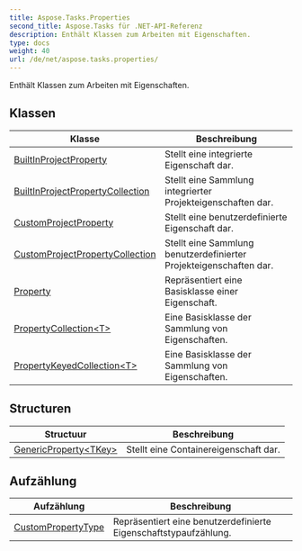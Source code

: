 ```yaml
---
title: Aspose.Tasks.Properties
second_title: Aspose.Tasks für .NET-API-Referenz
description: Enthält Klassen zum Arbeiten mit Eigenschaften.
type: docs
weight: 40
url: /de/net/aspose.tasks.properties/
---
```

Enthält Klassen zum Arbeiten mit Eigenschaften.

## Klassen

| Klasse | Beschreibung |
| --- | --- |
| [BuiltInProjectProperty](./builtinprojectproperty/) | Stellt eine integrierte Eigenschaft dar. |
| [BuiltInProjectPropertyCollection](./builtinprojectpropertycollection/) | Stellt eine Sammlung integrierter Projekteigenschaften dar. |
| [CustomProjectProperty](./customprojectproperty/) | Stellt eine benutzerdefinierte Eigenschaft dar. |
| [CustomProjectPropertyCollection](./customprojectpropertycollection/) | Stellt eine Sammlung benutzerdefinierter Projekteigenschaften dar. |
| [Property](./property/) | Repräsentiert eine Basisklasse einer Eigenschaft. |
| [PropertyCollection&lt;T&gt;](./propertycollection-1/) | Eine Basisklasse der Sammlung von Eigenschaften. |
| [PropertyKeyedCollection&lt;T&gt;](./propertykeyedcollection-1/) | Eine Basisklasse der Sammlung von Eigenschaften. |
## Structuren

| Structuur | Beschreibung |
| --- | --- |
| [GenericProperty&lt;TKey&gt;](./genericproperty-1/) | Stellt eine Containereigenschaft dar. |
## Aufzählung

| Aufzählung | Beschreibung |
| --- | --- |
| [CustomPropertyType](./custompropertytype/) | Repräsentiert eine benutzerdefinierte Eigenschaftstypaufzählung. |


